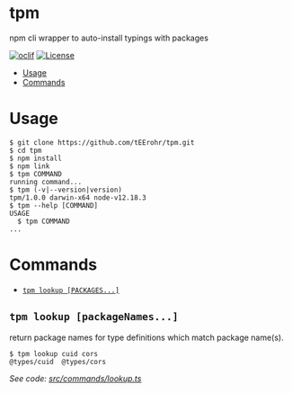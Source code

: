 tpm
===

npm cli wrapper to auto-install typings with packages

[![oclif](https://img.shields.io/badge/cli-oclif-brightgreen.svg)](https://oclif.io)
[![License](https://img.shields.io/npm/l/tpm.svg)](https://github.com/tEErohr/tpm/blob/master/package.json)

<!-- toc -->
* [Usage](#usage)
* [Commands](#commands)
<!-- tocstop -->
# Usage
<!-- usage -->
```sh-session
$ git clone https://github.com/tEErohr/tpm.git
$ cd tpm
$ npm install
$ npm link
$ tpm COMMAND
running command...
$ tpm (-v|--version|version)
tpm/1.0.0 darwin-x64 node-v12.18.3
$ tpm --help [COMMAND]
USAGE
  $ tpm COMMAND
...
```
<!-- usagestop -->
# Commands
<!-- commands -->
* [`tpm lookup [PACKAGES...]`](#tpm-lookup-file)

## `tpm lookup [packageNames...]`

return package names for type definitions which match package name(s).

```
$ tpm lookup cuid cors
@types/cuid  @types/cors
```

_See code: [src/commands/lookup.ts](https://github.com/tEErohr/tpm/blob/v1.0.0/src/commands/lookup.ts)_

